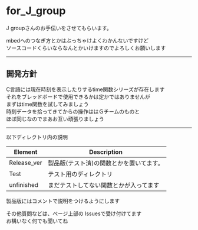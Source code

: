 # for_J_group

J groupさんのお手伝いをさせてもらいます。

mbedへのつなぎ方とかはぶっちゃけよくわかんないですけど  
ソースコードくらいならなんとかいけますのでよろしくお願いします  
***
## 開発方針
C言語には現在時刻を表示したりするtime関数シリーズが存在します  
それをブレッドボードで使用できるかは定かではありませんが  
まずはtime関数を試してみましょう  
時刻データを拾ってきてからの操作ははＧチームのものと  
ほぼ同じなのでまあお互い頑張りましょう  

***
以下ディレクトリ内の説明

Element | Description  
--- | ---  
Release_ver | 製品版(テスト済)の関数とかを置いてます。  
Test | テスト用のディレクトリ  
unfinished | まだテストしてない関数とかが入ってます  

製品版にはコメントで説明をつけるようにします

その他質問などは、ページ上部の Issuesで受け付けてます  
お構いなく何でも聞いてね